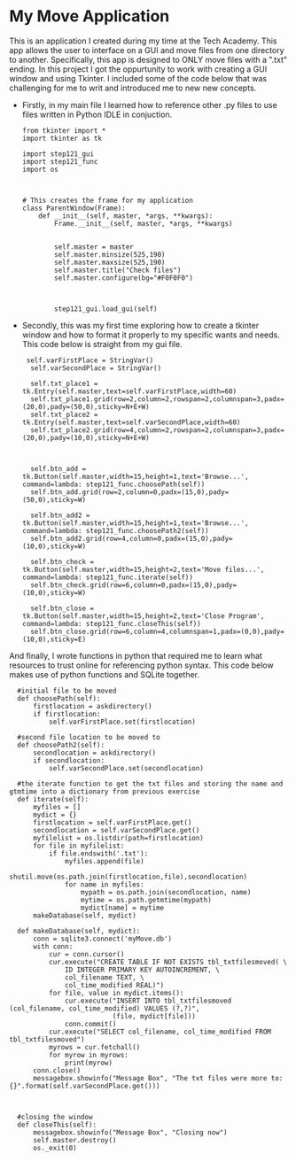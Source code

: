 # My Move Application

This is an application I created during my time at the Tech Academy. This app allows the user to interface on a GUI and 
move files from one directory to another. Specifically, this app is designed to ONLY move files with a ".txt" ending. In this project 
I got the oppurtunity to work with creating a GUI window and using Tkinter. I included some of the code below that was challenging for me to writ and introduced me to new new concepts. 


* Firstly, in my main file I learned how to reference other .py files to use files written in Python IDLE in conjuction. 

      from tkinter import *
      import tkinter as tk

      import step121_gui
      import step121_func
      import os 



      # This creates the frame for my application
      class ParentWindow(Frame):
          def __init__(self, master, *args, **kwargs):
              Frame.__init__(self, master, *args, **kwargs)


              self.master = master
              self.master.minsize(525,190) 
              self.master.maxsize(525,190)
              self.master.title("Check files")
              self.master.configure(bg="#F0F0F0")



              step121_gui.load_gui(self)



* Secondly, this was my first time exploring how to create a tkinter window and how to format it properly to my specific wants and needs. This code below is straight from my gui file. 

       self.varFirstPlace = StringVar()
        self.varSecondPlace = StringVar()

        self.txt_place1 = tk.Entry(self.master,text=self.varFirstPlace,width=60)
        self.txt_place1.grid(row=2,column=2,rowspan=2,columnspan=3,padx=(20,0),pady=(50,0),sticky=N+E+W)
        self.txt_place2 = tk.Entry(self.master,text=self.varSecondPlace,width=60)
        self.txt_place2.grid(row=4,column=2,rowspan=2,columnspan=3,padx=(20,0),pady=(10,0),sticky=N+E+W)



        self.btn_add = tk.Button(self.master,width=15,height=1,text='Browse...', command=lambda: step121_func.choosePath(self))
        self.btn_add.grid(row=2,column=0,padx=(15,0),pady=(50,0),sticky=W)

        self.btn_add2 = tk.Button(self.master,width=15,height=1,text='Browse...', command=lambda: step121_func.choosePath2(self))
        self.btn_add2.grid(row=4,column=0,padx=(15,0),pady=(10,0),sticky=W)

        self.btn_check = tk.Button(self.master,width=15,height=2,text='Move files...', command=lambda: step121_func.iterate(self))
        self.btn_check.grid(row=6,column=0,padx=(15,0),pady=(10,0),sticky=W)

        self.btn_close = tk.Button(self.master,width=15,height=2,text='Close Program', command=lambda: step121_func.closeThis(self))
        self.btn_close.grid(row=6,column=4,columnspan=1,padx=(0,0),pady=(10,0),sticky=E)
        
        
And finally, I wrote functions in python that required me to learn what resources to trust online for referencing python syntax. This code below makes use of python functions and SQLite together. 

      #initial file to be moved
      def choosePath(self):
          firstlocation = askdirectory()
          if firstlocation:
              self.varFirstPlace.set(firstlocation)

      #second file location to be moved to
      def choosePath2(self):
          secondlocation = askdirectory()
          if secondlocation:
              self.varSecondPlace.set(secondlocation)

      #the iterate function to get the txt files and storing the name and gtmtime into a dictionary from previous exercise
      def iterate(self):
          myfiles = []
          mydict = {}
          firstlocation = self.varFirstPlace.get()
          secondlocation = self.varSecondPlace.get()
          myfilelist = os.listdir(path=firstlocation)
          for file in myfilelist:
              if file.endswith('.txt'):
                  myfiles.append(file)
                  shutil.move(os.path.join(firstlocation,file),secondlocation)
                  for name in myfiles:
                      mypath = os.path.join(secondlocation, name)
                      mytime = os.path.getmtime(mypath)
                      mydict[name] = mytime
          makeDatabase(self, mydict)

      def makeDatabase(self, mydict):
          conn = sqlite3.connect('myMove.db')
          with conn:
              cur = conn.cursor()
              cur.execute("CREATE TABLE IF NOT EXISTS tbl_txtfilesmoved( \
                  ID INTEGER PRIMARY KEY AUTOINCREMENT, \
                  col_filename TEXT, \
                  col_time_modified REAL)")
              for file, value in mydict.items():
                  cur.execute("INSERT INTO tbl_txtfilesmoved (col_filename, col_time_modified) VALUES (?,?)",
                              (file, mydict[file]))
                  conn.commit()
              cur.execute("SELECT col_filename, col_time_modified FROM tbl_txtfilesmoved")
              myrows = cur.fetchall()
              for myrow in myrows:
                  print(myrow)
          conn.close()
          messagebox.showinfo("Message Box", "The txt files were more to: {}".format(self.varSecondPlace.get()))



      #closing the window
      def closeThis(self):
          messagebox.showinfo("Message Box", "Closing now")
          self.master.destroy()
          os._exit(0)    

